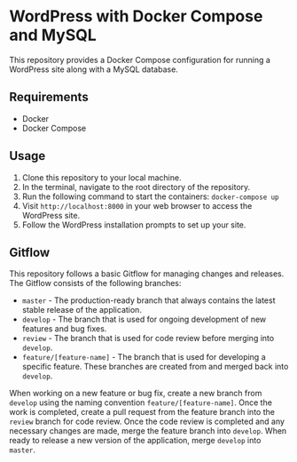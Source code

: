# WordPress with Docker Compose and MySQL

This repository provides a Docker Compose configuration for running a WordPress site along with a MySQL database.

## Requirements

- Docker
- Docker Compose

## Usage

1. Clone this repository to your local machine.
2. In the terminal, navigate to the root directory of the repository.
3. Run the following command to start the containers: `docker-compose up`
4. Visit `http://localhost:8000` in your web browser to access the WordPress site.
5. Follow the WordPress installation prompts to set up your site.

## Gitflow

This repository follows a basic Gitflow for managing changes and releases. The Gitflow consists of the following branches:

- `master` - The production-ready branch that always contains the latest stable release of the application.
- `develop` - The branch that is used for ongoing development of new features and bug fixes.
- `review` - The branch that is used for code review before merging into `develop`.
- `feature/[feature-name]` - The branch that is used for developing a specific feature. These branches are created from and merged back into `develop`.

When working on a new feature or bug fix, create a new branch from `develop` using the naming convention `feature/[feature-name]`. Once the work is completed, create a pull request from the feature branch into the `review` branch for code review. Once the code review is completed and any necessary changes are made, merge the feature branch into `develop`. When ready to release a new version of the application, merge `develop` into `master`.

